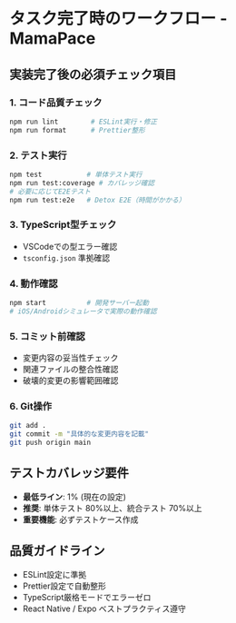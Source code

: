# タスク完了時のワークフロー - MamaPace

## 実装完了後の必須チェック項目

### 1. コード品質チェック
```bash
npm run lint        # ESLint実行・修正
npm run format      # Prettier整形
```

### 2. テスト実行
```bash
npm test           # 単体テスト実行
npm run test:coverage # カバレッジ確認
# 必要に応じてE2Eテスト
npm run test:e2e   # Detox E2E（時間がかかる）
```

### 3. TypeScript型チェック
- VSCodeでの型エラー確認
- `tsconfig.json` 準拠確認

### 4. 動作確認
```bash
npm start          # 開発サーバー起動
# iOS/Androidシミュレータで実際の動作確認
```

### 5. コミット前確認
- 変更内容の妥当性チェック
- 関連ファイルの整合性確認
- 破壊的変更の影響範囲確認

### 6. Git操作
```bash
git add .
git commit -m "具体的な変更内容を記載"
git push origin main
```

## テストカバレッジ要件
- **最低ライン**: 1% (現在の設定)
- **推奨**: 単体テスト 80%以上、統合テスト 70%以上
- **重要機能**: 必ずテストケース作成

## 品質ガイドライン
- ESLint設定に準拠
- Prettier設定で自動整形
- TypeScript厳格モードでエラーゼロ
- React Native / Expo ベストプラクティス遵守